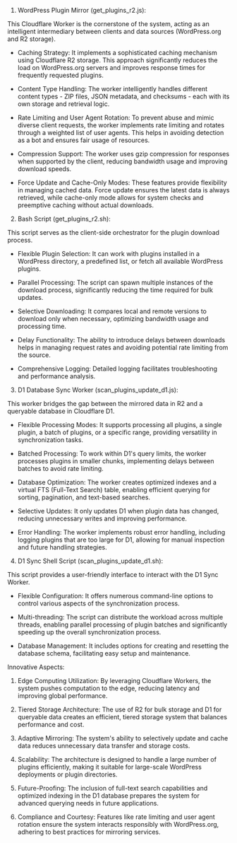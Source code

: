 1. WordPress Plugin Mirror (get_plugins_r2.js):

This Cloudflare Worker is the cornerstone of the system, acting as an intelligent intermediary between clients and data sources (WordPress.org and R2 storage).

- Caching Strategy: It implements a sophisticated caching mechanism using Cloudflare R2 storage. This approach significantly reduces the load on WordPress.org servers and improves response times for frequently requested plugins.

- Content Type Handling: The worker intelligently handles different content types - ZIP files, JSON metadata, and checksums - each with its own storage and retrieval logic.

- Rate Limiting and User Agent Rotation: To prevent abuse and mimic diverse client requests, the worker implements rate limiting and rotates through a weighted list of user agents. This helps in avoiding detection as a bot and ensures fair usage of resources.

- Compression Support: The worker uses gzip compression for responses when supported by the client, reducing bandwidth usage and improving download speeds.

- Force Update and Cache-Only Modes: These features provide flexibility in managing cached data. Force update ensures the latest data is always retrieved, while cache-only mode allows for system checks and preemptive caching without actual downloads.

2. Bash Script (get_plugins_r2.sh):

This script serves as the client-side orchestrator for the plugin download process.

- Flexible Plugin Selection: It can work with plugins installed in a WordPress directory, a predefined list, or fetch all available WordPress plugins.

- Parallel Processing: The script can spawn multiple instances of the download process, significantly reducing the time required for bulk updates.

- Selective Downloading: It compares local and remote versions to download only when necessary, optimizing bandwidth usage and processing time.

- Delay Functionality: The ability to introduce delays between downloads helps in managing request rates and avoiding potential rate limiting from the source.

- Comprehensive Logging: Detailed logging facilitates troubleshooting and performance analysis.

3. D1 Database Sync Worker (scan_plugins_update_d1.js):

This worker bridges the gap between the mirrored data in R2 and a queryable database in Cloudflare D1.

- Flexible Processing Modes: It supports processing all plugins, a single plugin, a batch of plugins, or a specific range, providing versatility in synchronization tasks.

- Batched Processing: To work within D1's query limits, the worker processes plugins in smaller chunks, implementing delays between batches to avoid rate limiting.

- Database Optimization: The worker creates optimized indexes and a virtual FTS (Full-Text Search) table, enabling efficient querying for sorting, pagination, and text-based searches.

- Selective Updates: It only updates D1 when plugin data has changed, reducing unnecessary writes and improving performance.

- Error Handling: The worker implements robust error handling, including logging plugins that are too large for D1, allowing for manual inspection and future handling strategies.

4. D1 Sync Shell Script (scan_plugins_update_d1.sh):

This script provides a user-friendly interface to interact with the D1 Sync Worker.

- Flexible Configuration: It offers numerous command-line options to control various aspects of the synchronization process.

- Multi-threading: The script can distribute the workload across multiple threads, enabling parallel processing of plugin batches and significantly speeding up the overall synchronization process.

- Database Management: It includes options for creating and resetting the database schema, facilitating easy setup and maintenance.

Innovative Aspects:

1. Edge Computing Utilization: By leveraging Cloudflare Workers, the system pushes computation to the edge, reducing latency and improving global performance.

2. Tiered Storage Architecture: The use of R2 for bulk storage and D1 for queryable data creates an efficient, tiered storage system that balances performance and cost.

3. Adaptive Mirroring: The system's ability to selectively update and cache data reduces unnecessary data transfer and storage costs.

4. Scalability: The architecture is designed to handle a large number of plugins efficiently, making it suitable for large-scale WordPress deployments or plugin directories.

5. Future-Proofing: The inclusion of full-text search capabilities and optimized indexing in the D1 database prepares the system for advanced querying needs in future applications.

6. Compliance and Courtesy: Features like rate limiting and user agent rotation ensure the system interacts responsibly with WordPress.org, adhering to best practices for mirroring services.

